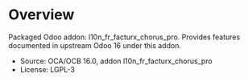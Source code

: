 # Overview

Packaged Odoo addon: l10n_fr_facturx_chorus_pro. Provides features documented in upstream Odoo 16 under this addon.

- Source: OCA/OCB 16.0, addon l10n_fr_facturx_chorus_pro
- License: LGPL-3
